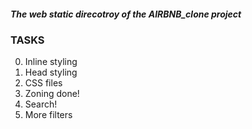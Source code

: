 ##### The web static direcotroy of the AIRBNB_clone project

### TASKS

0. Inline styling
1. Head styling
2. CSS files
3. Zoning done!
4. Search!
5. More filters